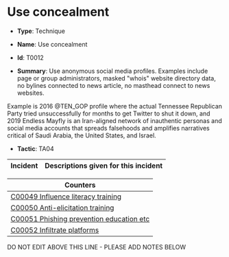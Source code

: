 # Use concealment

* **Type**: Technique

* **Name**: Use concealment

* **Id**: T0012

* **Summary**: Use anonymous social media profiles. Examples include page or group administrators, masked "whois" website directory data, no bylines connected to news article, no masthead connect to news websites. 

Example is 2016 @TEN_GOP profile where the actual Tennessee Republican Party tried unsuccessfully for months to get Twitter to shut it down, and 2019 Endless Mayfly is an Iran-aligned network of inauthentic personas and social media accounts that spreads falsehoods and amplifies narratives critical of Saudi Arabia, the United States, and Israel.

* **Tactic**: TA04


| Incident | Descriptions given for this incident |
| -------- | -------------------- |



| Counters |
| -------- |
| [C00049 Influence literacy training](../counters/C00049.md) |
| [C00050 Anti-elicitation training](../counters/C00050.md) |
| [C00051 Phishing prevention education etc](../counters/C00051.md) |
| [C00052 Infiltrate platforms](../counters/C00052.md) |
DO NOT EDIT ABOVE THIS LINE - PLEASE ADD NOTES BELOW